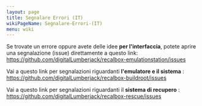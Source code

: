 ```yaml
---
layout: page
title: Segnalare Errori (IT)
wikiPageName: Segnalare-Errori-(IT)
menu: wiki
---
```


Se trovate un errore oppure avete delle idee **per l'interfaccia**, potete aprire una segnalazione (issue) direttamente a questo link: https://github.com/digitalLumberjack/recalbox-emulationstation/issues

Vai a questo link per segnalazioni riguardanti **l'emulatore e il sistema** : https://github.com/digitalLumberjack/recalbox-buildroot/issues

Vai a questo link per segnalazioni riguardanti il **sistema di recupero** : https://github.com/digitalLumberjack/recalbox-rescue/issues
